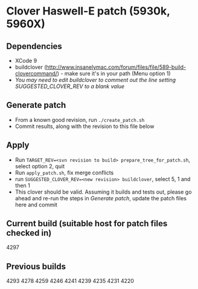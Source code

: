 # Clover Haswell-E patch (5930k, 5960X)

## Dependencies
- XCode 9
- buildclover (http://www.insanelymac.com/forum/files/file/589-build-clovercommand/) - make sure it's in your path (Menu option 1)
- *You may need to edit buildclover to comment out the line setting SUGGESTED_CLOVER_REV to a blank value*

## Generate patch
- From a known good revision, run `./create_patch.sh`
- Commit results, along with the revision to this file below

## Apply
- Run `TARGET_REV=<svn revision to build> prepare_tree_for_patch.sh`, select option 2, quit
- Run `apply_patch.sh`, fix merge conflicts
- run `SUGGESTED_CLOVER_REV=<new revision> buildclover`, select 5, 1 and then 1
- This clover should be valid.  Assuming it builds and tests out, please go ahead and re-run the steps in _Generate patch_, update the patch files here and commit

## Current build (suitable host for patch files checked in)
4297

## Previous builds
4293
4278
4259
4246
4241
4239
4235
4231
4220
